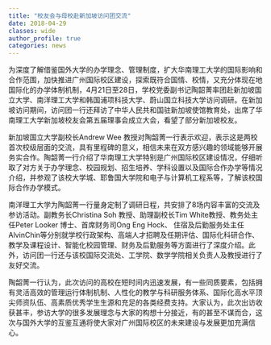 ```yaml
---
title: "校友会与母校赴新加坡访问团交流"
date: 2018-04-29
classes: wide
author_profile: true
categories: news
---
```


为深度了解借鉴国外大学的办学理念、管理制度，扩大华南理工大学的国际影响和合作范围，加快推进广州国际校区建设，探索既符合国情、校情，又充分体现在地国际化的办学体制机制，4月21日至28日，学校党委副书记陶韶菁率团赴新加坡国立大学、南洋理工大学和韩国浦项科技大学、蔚山国立科技大学访问调研。在新加坡访问期间，访问团一行还拜访了中华人民共和国驻新加坡使馆教育处，出席了华南理工大学新加坡校友会第五届理事会成立大会，看望了部分新加坡校友。

新加坡国立大学副校长Andrew Wee 教授对陶韶菁一行表示欢迎，表示这是两校首次校级层面的交流，具有里程碑的意义，相信未来在双方感兴趣的领域能够开展务实合作。陶韶菁一行介绍了华南理工大学特别是广州国际校区建设情况，仔细听取了对方关于办学理念、校园规划、招生培养、学科设置以及国际合作办学等情况介绍，并参观了该校大学城、耶鲁国大学院和电子与计算机工程系等，了解该校国际合作办学模式。

南洋理工大学为陶韶菁一行量身定制了调研日程，共安排了8场内容丰富的交流及参访活动。副教务长Christina Soh 教授、助理副校长Tim White教授、教务处主任Peter Looker 博士、首席财务司Ong Eng Hock、 住宿及后勤服务处主任AlvinChin等分别就学校行政架构、高端人才招聘及任期评估、国际化科研合作、教学及课程设计、智能化校园管理、财务及后勤服务等方面进行了深度介绍。此外，访问团一行还与该校国际交流处、工学院、数学学院相关负责人及教授进行了友好交流。

陶韶菁一行认为，此次访问的高校在短时间内迅速发展，有一些同质要素，包括拥有灵活高效的管理运行体制机制、人性化的教学与科研服务体系、国际化高水平顶尖师资队伍、高素质优秀学生生源和充足的各类经费支持。大家认为，此次出访收获甚丰，参访大学的很多发展理念与大家的构想十分接近，有的甚至不谋而合，这次与国外大学的互鉴互通将使大家对广州国际校区的未来建设与发展更加充满信心。